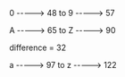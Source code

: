 0 -----> 48 to 9 -----> 57

A -----> 65 to Z -----> 90

difference = 32

a -----> 97 to z -----> 122
